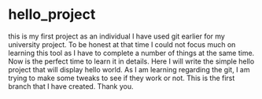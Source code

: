 # hello_project
this is my first project as an individual
I have used git earlier for my university project. To be honest at that time I could not focus much on learning this tool as I have to complete a number of things at the same time. Now is the perfect time to learn it in details.
Here I will write the simple hello project that will display hello world.
As I am learning regarding the git, I am trying to make some tweaks to see if they work or not. This is the first branch that I have created. Thank you.
